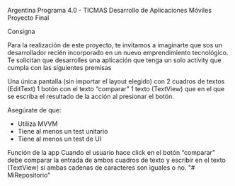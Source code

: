 Argentina Programa 4.0 - TICMAS
Desarrollo de Aplicaciones Móviles
Proyecto Final

Consigna

Para la realización de este proyecto, te invitamos a imaginarte que sos un desarrollador recién incorporado en un nuevo emprendimiento tecnológico. 
Te solicitan que desarrolles una aplicación que tenga un solo activity que cumpla con las siguientes premisas 

Una única pantalla (sin importar el layout elegido) con 2 cuadros de textos (EditText) 
1 botón con el texto “comparar” 
1 texto (TextView) que en el que se escriba el resultado de la acción al presionar el botón. 

Asegúrate de que: 
- Utiliza MVVM 
- Tiene al menos un test unitario
- Tiene al menos un test de UI 

Función de la app
Cuando el usuario hace click en el botón “comparar” debe comparar la entrada de ambos cuadros de texto y escribir en el texto (TextView) si ambas cadenas de caracteres son iguales o no.
"# MiRepositorio" 

